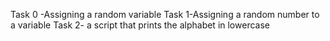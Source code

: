 Task 0 -Assigning a random variable
Task 1-Assigning a random number to a variable
Task 2- a script that prints the alphabet in lowercase
